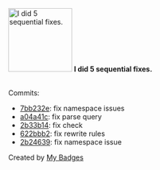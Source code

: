 <img src="https://my-badges.github.io/my-badges/fix-5.png" alt="I did 5 sequential fixes." title="I did 5 sequential fixes." width="128">
<strong>I did 5 sequential fixes.</strong>
<br><br>

Commits:

- <a href="https://github.com/pfefferle/wordpress-well-known-feeds/commit/7bb232e8e8037e8b1d50262113522a0ceeed1dab">7bb232e</a>: fix namespace issues
- <a href="https://github.com/pfefferle/wordpress-well-known-feeds/commit/a04a41cc18d8f97bbc99567b100a4a6c13dafddb">a04a41c</a>: fix parse query
- <a href="https://github.com/pfefferle/wordpress-well-known-feeds/commit/2b33b14a236bf21510b21e86dc22a9ea77aec9e2">2b33b14</a>: fix check
- <a href="https://github.com/pfefferle/wordpress-well-known-feeds/commit/622bbb213005138e6535f8f73431cc7067215dca">622bbb2</a>: fix rewrite rules
- <a href="https://github.com/pfefferle/wordpress-well-known-feeds/commit/2b246393f5ac380c053b123aa1a066841e8f4b6c">2b24639</a>: fix namespace issue


Created by <a href="https://github.com/my-badges/my-badges">My Badges</a>